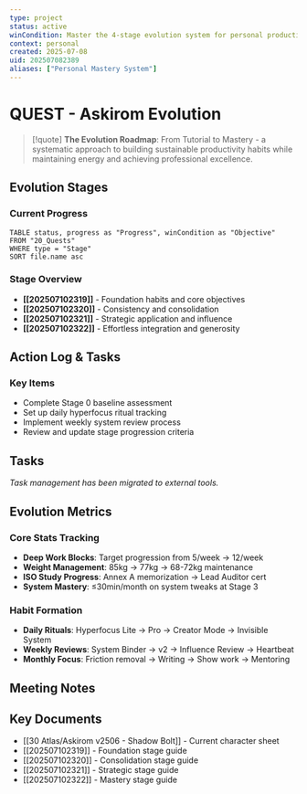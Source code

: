 ```yaml
---
type: project
status: active
winCondition: Master the 4-stage evolution system for personal productivity and professional excellence
context: personal
created: 2025-07-08
uid: 202507082389
aliases: ["Personal Mastery System"]
---
```


# QUEST - Askirom Evolution

> [!quote]
> **The Evolution Roadmap**: From Tutorial to Mastery - a systematic approach to building sustainable productivity habits while maintaining energy and achieving professional excellence.

## Evolution Stages

### Current Progress
```dataview
TABLE status, progress as "Progress", winCondition as "Objective"
FROM "20_Quests"
WHERE type = "Stage"
SORT file.name asc
```

### Stage Overview
- **[[202507102319]]** - Foundation habits and core objectives
- **[[202507102320]]** - Consistency and consolidation
- **[[202507102321]]** - Strategic application and influence
- **[[202507102322]]** - Effortless integration and generosity

## Action Log & Tasks

### Key Items
- Complete Stage 0 baseline assessment
- Set up daily hyperfocus ritual tracking
- Implement weekly system review process
- Review and update stage progression criteria

## Tasks

*Task management has been migrated to external tools.*

## Evolution Metrics

### Core Stats Tracking
- **Deep Work Blocks**: Target progression from 5/week → 12/week
- **Weight Management**: 85kg → 77kg → 68-72kg maintenance
- **ISO Study Progress**: Annex A memorization → Lead Auditor cert
- **System Mastery**: ≤30min/month on system tweaks at Stage 3

### Habit Formation
- **Daily Rituals**: Hyperfocus Lite → Pro → Creator Mode → Invisible System
- **Weekly Reviews**: System Binder → v2 → Influence Review → Heartbeat
- **Monthly Focus**: Friction removal → Writing → Show work → Mentoring

## Meeting Notes

## Key Documents
- [[30 Atlas/Askirom v2506 - Shadow Bolt]] - Current character sheet
- [[202507102319]] - Foundation stage guide
- [[202507102320]] - Consolidation stage guide
- [[202507102321]] - Strategic stage guide
- [[202507102322]] - Mastery stage guide
